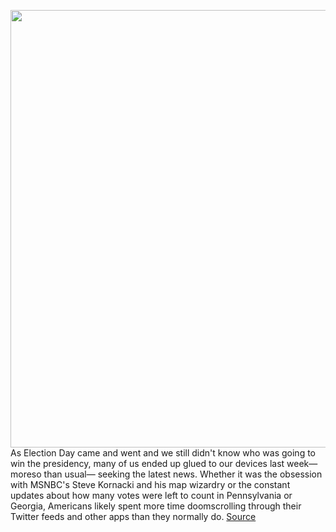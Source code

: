 <img src='https://cdn.vox-cdn.com/thumbor/QDmQq1s6G6l6sWmtFgrBvLQsnEI=/0x0:4089x2726/1200x800/filters:focal(1718x1036:2372x1690)/cdn.vox-cdn.com/uploads/chorus_image/image/67756017/1210094834.0.jpg' width='700px' /><br/>
As Election Day came and went and we still didn't know who was going to win the presidency, many of us ended up glued to our devices last week— moreso than usual— seeking the latest news. Whether it was the obsession with MSNBC's Steve Kornacki and his map wizardry or the constant updates about how many votes were left to count in Pennsylvania or Georgia, Americans likely spent more time doomscrolling through their Twitter feeds and other apps than they normally do.
<a href='https://www.theverge.com/2020/11/8/21555154/screen-time-election-doomscrolling-gleefreshing-ios-devices'> Source <a/>